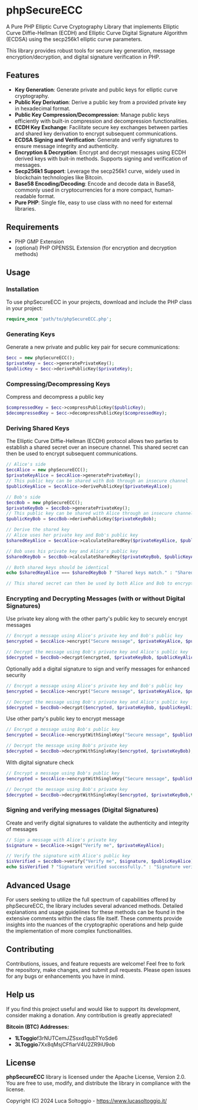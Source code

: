 # phpSecureECC
A Pure PHP Elliptic Curve Cryptography Library that implements Elliptic Curve Diffie-Hellman (ECDH) and Elliptic Curve Digital Signature Algorithm (ECDSA) using the secp256k1 elliptic curve parameters.  

This library provides robust tools for secure key generation, message encryption/decryption, and digital signature verification in PHP.  

## Features
- **Key Generation**: Generate private and public keys for elliptic curve cryptography.
- **Public Key Derivation**: Derive a public key from a provided private key in hexadecimal format.
- **Public Key Compression/Decompression**: Manage public keys efficiently with built-in compression and decompression functionalities.
- **ECDH Key Exchange**: Facilitate secure key exchanges between parties and shared key derivation to encrypt subsequent communications.
- **ECDSA Signing and Verification**: Generate and verify signatures to ensure message integrity and authenticity.
- **Encryption & Decryption**: Encrypt and decrypt messages using ECDH derived keys with buit-in methods. Supports signing and verification of messages.
- **Secp256k1 Support**: Leverage the secp256k1 curve, widely used in blockchain technologies like Bitcoin.
- **Base58 Encoding/Decoding**: Encode and decode data in Base58, commonly used in cryptocurrencies for a more compact, human-readable format.
- **Pure PHP**: Single file, easy to use class with no need for external libraries.

## Requirements
- PHP GMP Extension
- (optional) PHP OPENSSL Extension (for encryption and decryption methods)


## Usage

### Installation

To use phpSecureECC in your projects, download and include the PHP class in your project:

```php
require_once 'path/to/phpSecureECC.php';
```
### Generating Keys

Generate a new private and public key pair for secure communications:

```php
$ecc = new phpSecureECC();
$privateKey = $ecc->generatePrivateKey();
$publicKey = $ecc->derivePublicKey($privateKey);
```

### Compressing/Decompressing Keys

Compress and decompress a public key

```php
$compressedKey = $ecc->compressPublicKey($publicKey);
$decompressedKey = $ecc->decompressPublicKey($compressedKey);
```

### Deriving Shared Keys

The Elliptic Curve Diffie-Hellman (ECDH) protocol allows two parties to establish a shared secret over an insecure channel. This shared secret can then be used to encrypt subsequent communications.

```php
// Alice's side
$eccAlice = new phpSecureECC();
$privateKeyAlice = $eccAlice->generatePrivateKey();
// This public key can be shared with Bob through an insecure channel
$publicKeyAlice = $eccAlice->derivePublicKey($privateKeyAlice);

// Bob's side
$eccBob = new phpSecureECC();
$privateKeyBob = $eccBob->generatePrivateKey();
// This public key can be shared with Alice through an insecure channel
$publicKeyBob = $eccBob->derivePublicKey($privateKeyBob);

// Derive the shared key
// Alice uses her private key and Bob's public key
$sharedKeyAlice = $eccAlice->calculateSharedKey($privateKeyAlice, $publicKeyBob);

// Bob uses his private key and Alice's public key
$sharedKeyBob = $eccBob->calculateSharedKey($privateKeyBob, $publicKeyAlice);

// Both shared keys should be identical
echo $sharedKeyAlice === $sharedKeyBob ? "Shared keys match." : "Shared keys do not match.";

// This shared secret can then be used by both Alice and Bob to encrypt subsequent communications using AES or another cryptographic algorithm
```

### Encrypting and Decrypting Messages (with or without Digital Signatures)

Use private key along with the other party's public key to securely encrypt messages

```php
// Encrypt a message using Alice's private key and Bob's public key
$encrypted = $eccAlice->encrypt("Secure message", $privateKeyAlice, $publicKeyBob);

// Decrypt the message using Bob's private key and Alice's public key
$decrypted = $eccBob->decrypt(encrypted, $privateKeyBob, $publicKeyAlice);
```

Optionally add a digital signature to sign and verify messages for enhanced security

```php
// Encrypt a message using Alice's private key and Bob's public key
$encrypted = $eccAlice->encrypt("Secure message", $privateKeyAlice, $publicKeyBob,true);

// Decrypt the message using Bob's private key and Alice's public key
$decrypted = $eccBob->decrypt($encrypted, $privateKeyBob, $publicKeyAlice,true);
```

Use other party's public key to encrypt message

```php
// Encrypt a message using Bob's public key
$encrypted = $eccAlice->encryptWithSingleKey("Secure message", $publicKeyBob);

// Decrypt the message using Bob's private key
$decrypted = $eccBob->decryptWithSingleKey($encrypted, $privateKeyBob);
```

With digital signature check

```php
// Encrypt a message using Bob's public key
$encrypted = $eccAlice->encryptWithSingleKey("Secure message", $publicKeyBob,true);

// Decrypt the message using Bob's private key
$decrypted = $eccBob->decryptWithSingleKey($encrypted, $privateKeyBob,true);
```

### Signing and verifying messages (Digital Signatures)

Create and verify digital signatures to validate the authenticity and integrity of messages

```php
// Sign a message with Alice's private key
$signature = $eccAlice->sign("Verify me", $privateKeyAlice);

// Verify the signature with Alice's public key
$isVerified = $eccBob->verify("Verify me", $signature, $publicKeyAlice);
echo $isVerified ? "Signature verified successfully." : "Signature verification failed.";
```

## Advanced Usage

For users seeking to utilize the full spectrum of capabilities offered by phpSecureECC, the library includes several advanced methods. Detailed explanations and usage guidelines for these methods can be found in the extensive comments within the class file itself. These comments provide insights into the nuances of the cryptographic operations and help guide the implementation of more complex functionalities.

## Contributing

Contributions, issues, and feature requests are welcome! Feel free to fork the repository, make changes, and submit pull requests. Please open issues for any bugs or enhancements you have in mind.

## Help us

If you find this project useful and would like to support its development, consider making a donation. Any contribution is greatly appreciated!

**Bitcoin (BTC) Addresses:**
- **1LToggio**f3rNUTCemJZSsxd1qubTYoSde6  
- **3LToggio**7Xx8qMsjCFfiarV4U2ZR9iU9ob

## License
**phpSecureECC** library is licensed under the Apache License, Version 2.0. You are free to use, modify, and distribute the library in compliance with the license.

Copyright (C) 2024 Luca Soltoggio - https://www.lucasoltoggio.it/
